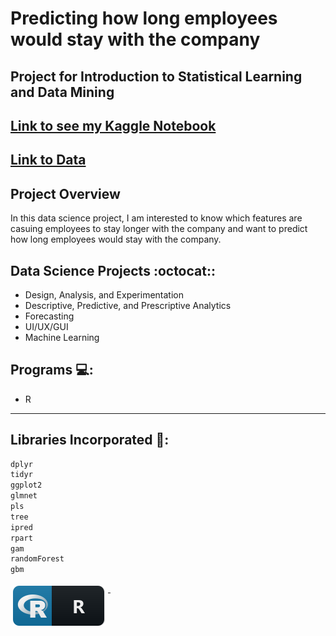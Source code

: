 # Predicting how long employees would stay with the company
## Project for Introduction to Statistical Learning and Data Mining

## [Link to see my Kaggle Notebook](https://www.kaggle.com/code/pyithan/predicting-how-long-employees-would-stay)

## [Link to Data](https://www.kaggle.com/datasets/jacksonchou/hr-data-for-analytics)

## Project Overview

In this data science project, I am interested to know which features are casuing employees to stay longer with the company and want to predict how long employees would stay with the company.

## Data Science Projects :octocat::
- Design, Analysis, and Experimentation
- Descriptive, Predictive, and Prescriptive Analytics
- Forecasting
- UI/UX/GUI
- Machine Learning

## Programs 💻:
- R 
----

## Libraries Incorporated 📖:
``` Python
dplyr
tidyr
ggplot2
glmnet
pls
tree
ipred
rpart
gam
randomForest
gbm
```
<p align="left">

<!-- For more icons please follow  https://github.com/MikeCodesDotNET/ColoredBadges -->
  <a href="#">
    <img 
src="https://raw.githubusercontent.com/MikeCodesDotNET/ColoredBadges/master/svg/dev/languages/r.svg" alt="r" style="vertical-align:top; margin:4px">
  </a>
  
  <a href="#">
    <img 
</p>
